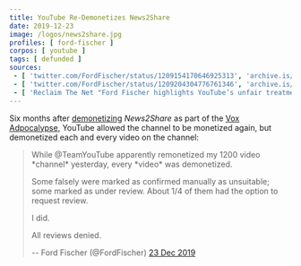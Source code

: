 ```yaml
---
title: YouTube Re-Demonetizes News2Share
date: 2019-12-23
image: /logos/news2share.jpg
profiles: [ ford-fischer ]
corpos: [ youtube ]
tags: [ defunded ]
sources:
 - [ 'twitter.com/FordFischer/status/1209154170646925313', 'archive.is/BWTFK' ]
 - [ 'twitter.com/FordFischer/status/1209204304776761346', 'archive.is/14ABB' ]
 - [ 'Reclaim The Net "Ford Fischer highlights YouTube’s unfair treatment of independent journalists" by Carl Sinclair (24 Dec 2019)', 'reclaimthenet.org/ford-fischer-youtube-demonetized/' ]
---
```


Six months after [demonetizing](/e/youtube-demonetizes-news2share/)
_News2Share_ as part of the [Vox Adpocalypse](/vox-adpocalypse/), YouTube
allowed the channel to be monetized again, but demonetized each and every video
on the channel:
> While @TeamYouTube apparently remonetized my 1200 video \*channel\*
> yesterday, every \*video\* was demonetized.
>
> Some falsely were marked as confirmed manually as unsuitable; some marked as
> under review. About 1/4 of them had the option to request review.
>
> I did.
>
> All reviews denied.
>
> -- Ford Fischer (@FordFischer) [23 Dec 2019](https://archive.is/Crgcf)
